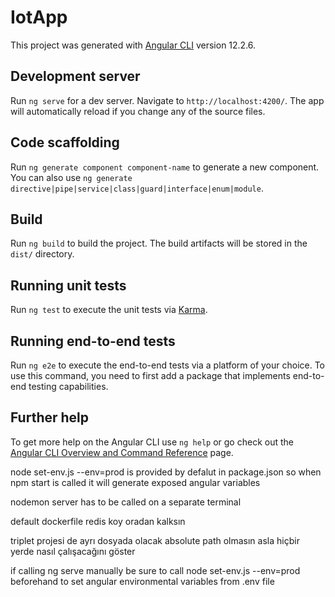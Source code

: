 # IotApp

This project was generated with [Angular CLI](https://github.com/angular/angular-cli) version 12.2.6.

## Development server

Run `ng serve` for a dev server. Navigate to `http://localhost:4200/`. The app will automatically reload if you change any of the source files.

## Code scaffolding

Run `ng generate component component-name` to generate a new component. You can also use `ng generate directive|pipe|service|class|guard|interface|enum|module`.

## Build

Run `ng build` to build the project. The build artifacts will be stored in the `dist/` directory.

## Running unit tests

Run `ng test` to execute the unit tests via [Karma](https://karma-runner.github.io).

## Running end-to-end tests

Run `ng e2e` to execute the end-to-end tests via a platform of your choice. To use this command, you need to first add a package that implements end-to-end testing capabilities.

## Further help

To get more help on the Angular CLI use `ng help` or go check out the [Angular CLI Overview and Command Reference](https://angular.io/cli) page.



node set-env.js --env=prod is provided by defalut in package.json so when npm start is called it will generate exposed angular variables

nodemon server has to be called on a separate terminal

default dockerfile redis koy oradan kalksın

triplet projesi de ayrı dosyada olacak absolute path olmasın asla hiçbir yerde nasıl çalışacağını göster

if calling ng serve manually be sure to call node set-env.js --env=prod beforehand to set angular environmental variables from .env file
